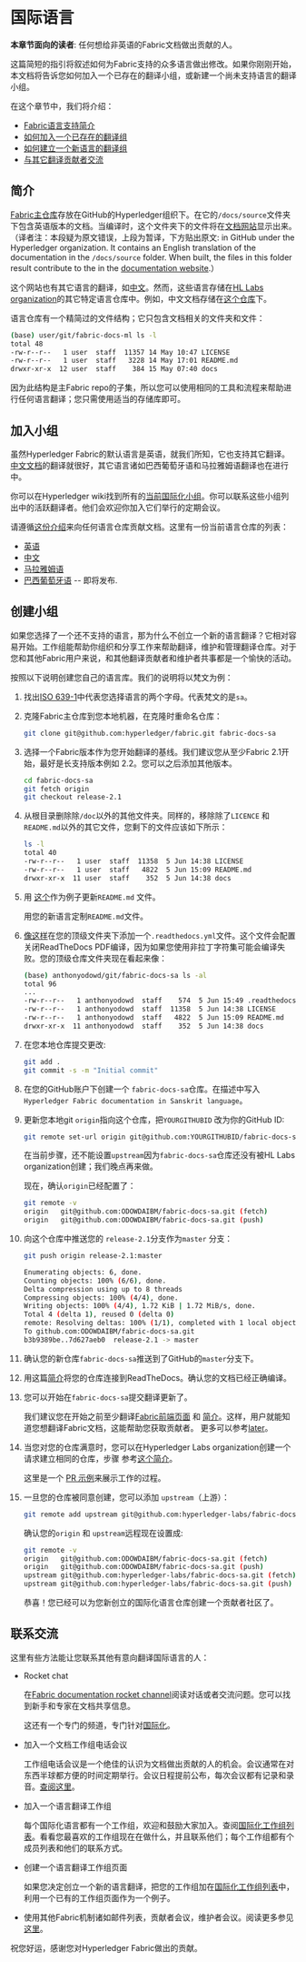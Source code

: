 # 国际语言

**本章节面向的读者**: 任何想给非英语的Fabric文档做出贡献的人。

这篇简短的指引将叙述如何为Fabric支持的众多语言做出修改。如果你刚刚开始，本文档将告诉您如何加入一个已存在的翻译小组，或新建一个尚未支持语言的翻译小组。

在这个章节中，我们将介绍：
* [Fabric语言支持简介](#简介)
* [如何加入一个已存在的翻译组](#加入小组)
* [如何建立一个新语言的翻译组](#创建小组)
* [与其它翻译贡献者交流](#联系交流)

## 简介

[Fabric主仓库](https://github.com/hyperledger/fabric)存放在GitHub的Hyperledger组织下。在它的`/docs/source`文件夹下包含英语版本的文档。当编译时，这个文件夹下的文件将在[文档网站](https://hyperledger-fabric.readthedocs.io/en/latest/)显示出来。
（译者注：本段疑为原文错误，上段为暂译，下方贴出原文:
in GitHub under the Hyperledger organization. It contains an English translation
of the documentation in the `/docs/source` folder. When built, the files in this
folder result contribute to the in the [documentation
website](https://hyperledger-fabric.readthedocs.io/en/latest/).）

这个网站也有其它语言的翻译，如[中文](https://hyperledger-fabric.readthedocs.io/zh_CN/latest/)。然而，这些语言存储在[HL
Labs organization](https://github.com/hyperledger-labs)的其它特定语言仓库中。例如，中文文档存储在[这个仓库](https://github.com/hyperledger-labs/fabric-docs-cn)下。

语言仓库有一个精简过的文件结构；它只包含文档相关的文件夹和文件：

```bash
(base) user/git/fabric-docs-ml ls -l
total 48
-rw-r--r--   1 user  staff  11357 14 May 10:47 LICENSE
-rw-r--r--   1 user  staff   3228 14 May 17:01 README.md
drwxr-xr-x  12 user  staff    384 15 May 07:40 docs
```

因为此结构是主Fabric repo的子集，所以您可以使用相同的工具和流程来帮助进行任何语言翻译；您只需使用适当的存储库即可。

## 加入小组

虽然Hyperledger Fabric的默认语言是英语，就我们所知，它也支持其它翻译。[中文文档](https://hyperledger-fabric.readthedocs.io/zh_CN/latest/)的翻译就很好，其它语言诸如巴西葡萄牙语和马拉雅姆语翻译也在进行中。

你可以在Hyperledger wiki找到所有的[当前国际化小组](https://wiki.hyperledger.org/display/I18N/International+groups)。你可以联系这些小组列出中的活跃翻译者。他们会欢迎你加入它们举行的定期会议。

请遵循[这份介绍](./docs_guide.html)来向任何语言仓库贡献文档。这里有一份当前语言仓库的列表：

* [英语](https://github.com/hyperledger/fabric/tree/master/docs)
* [中文](https://github.com/hyperledger-labs/fabric-docs-cn)
* [马拉雅姆语](https://github.com/hyperledger-labs/fabric-docs-ml)
* [巴西葡萄牙语]() -- 即将发布.

## 创建小组

如果您选择了一个还不支持的语言，那为什么不创立一个新的语言翻译？它相对容易开始。工作组能帮助你组织和分享工作来帮助翻译，维护和管理翻译仓库。对于您和其他Fabric用户来说，和其他翻译贡献者和维护者共事都是一个愉快的活动。

按照以下说明创建您自己的语言库。我们的说明将以梵文为例：

1. 找出[ISO 639-1](https://en.wikipedia.org/wiki/List_of_ISO_639-1_codes)中代表您选择语言的两个字母。代表梵文的是`sa`。

1. 克隆Fabric主仓库到您本地机器，在克隆时重命名仓库：
   ```bash
   git clone git@github.com:hyperledger/fabric.git fabric-docs-sa
   ```

1. 选择一个Fabric版本作为您开始翻译的基线。我们建议您从至少Fabric 2.1开始，最好是长支持版本例如 2.2。您可以之后添加其他版本。

   ```bash
   cd fabric-docs-sa
   git fetch origin
   git checkout release-2.1
   ```

1. 从根目录删除除`/doc`以外的其他文件夹。同样的，移除除了`LICENCE` 和 `README.md`以外的其它文件，您剩下的文件应该如下所示：

   ```bash
   ls -l
   total 40
   -rw-r--r--   1 user  staff  11358  5 Jun 14:38 LICENSE
   -rw-r--r--   1 user  staff   4822  5 Jun 15:09 README.md
   drwxr-xr-x  11 user  staff    352  5 Jun 14:38 docs
   ```

1. 用 [这个](https://github.com/hyperledger-labs/fabric-docs-ml/blob/master/README.md)作为例子更新`README.md` 文件。

   用您的新语言定制`README.md`文件。

1. [像这样](https://github.com/hyperledger-labs/fabric-docs-ml/blob/master/.readthedocs.yml)在您的顶级文件夹下添加一个`.readthedocs.yml`文件。这个文件会配置关闭ReadTheDocs PDF编译，因为如果您使用非拉丁字符集可能会编译失败。您的顶级仓库文件夹现在看起来像：

   ```bash
   (base) anthonyodowd/git/fabric-docs-sa ls -al
   total 96
   ...
   -rw-r--r--   1 anthonyodowd  staff    574  5 Jun 15:49 .readthedocs.yml
   -rw-r--r--   1 anthonyodowd  staff  11358  5 Jun 14:38 LICENSE
   -rw-r--r--   1 anthonyodowd  staff   4822  5 Jun 15:09 README.md
   drwxr-xr-x  11 anthonyodowd  staff    352  5 Jun 14:38 docs
   ```

1. 在您本地仓库提交更改:

   ```bash
   git add .
   git commit -s -m "Initial commit"
   ```

1. 在您的GitHub账户下创建一个 `fabric-docs-sa`仓库。在描述中写入`Hyperledger Fabric documentation in Sanskrit
   language`。

1. 更新您本地git `origin`指向这个仓库，把`YOURGITHUBID` 改为你的GitHub ID:

   ```bash
   git remote set-url origin git@github.com:YOURGITHUBID/fabric-docs-sa.git
   ```

   在当前步骤，还不能设置`upstream`因为`fabric-docs-sa`仓库还没有被HL Labs
   organization创建；我们晚点再来做。

   现在，确认`origin`已经配置了：

   ```bash
   git remote -v
   origin	git@github.com:ODOWDAIBM/fabric-docs-sa.git (fetch)
   origin	git@github.com:ODOWDAIBM/fabric-docs-sa.git (push)
   ```

1. 向这个仓库中推送您的 `release-2.1`分支作为`master` 分支：

   ```bash
   git push origin release-2.1:master

   Enumerating objects: 6, done.
   Counting objects: 100% (6/6), done.
   Delta compression using up to 8 threads
   Compressing objects: 100% (4/4), done.
   Writing objects: 100% (4/4), 1.72 KiB | 1.72 MiB/s, done.
   Total 4 (delta 1), reused 0 (delta 0)
   remote: Resolving deltas: 100% (1/1), completed with 1 local object.
   To github.com:ODOWDAIBM/fabric-docs-sa.git
   b3b9389be..7d627aeb0  release-2.1 -> master
   ```

1. 确认您的新仓库`fabric-docs-sa`推送到了GitHub的`master`分支下。

1. 用这篇[简介](./docs_guide.html#building-on-github)将您的仓库连接到ReadTheDocs。确认您的文档已经正确编译。

1. 您可以开始在`fabric-docs-sa`提交翻译更新了。
   
   我们建议您在开始之前至少翻译[Fabric前端页面](https://hyperledger-fabric.readthedocs.io/en/latest/) 和
   [简介](https://hyperledger-fabric.readthedocs.io/en/latest/whatis.html)。这样，用户就能知道您想翻译Fabric文档，这能帮助您获取贡献者。
   更多可以参考[later](#get-connected)。


1. 当您对您的仓库满意时，您可以在Hyperledger Labs organization创建一个请求建立相同的仓库，步骤 参考[这个简介](https://github.com/hyperledger-labs/hyperledger-labs.github.io)。

   这里是一个 [PR 示例](https://github.com/hyperledger-labs/hyperledger-labs.github.io/pull/126)来展示工作的过程。

1. 一旦您的仓库被同意创建，您可以添加 `upstream`（上游）：

   ```bash
   git remote add upstream git@github.com:hyperledger-labs/fabric-docs-sa.git
   ```

   确认您的`origin`  和 `upstream`远程现在设置成:

   ```bash
   git remote -v
   origin	git@github.com:ODOWDAIBM/fabric-docs-sa.git (fetch)
   origin	git@github.com:ODOWDAIBM/fabric-docs-sa.git (push)
   upstream	git@github.com:hyperledger-labs/fabric-docs-sa.git (fetch)
   upstream	git@github.com:hyperledger-labs/fabric-docs-sa.git (push)
   ```

   恭喜！您已经可以为您新创立的国际化语言仓库创建一个贡献者社区了。

## 联系交流

这里有些方法能让您联系其他有意向翻译国际语言的人：

  * Rocket chat

    在[Fabric documentation rocket
    channel](https://chat.hyperledger.org/channel/fabric-documentation)阅读对话或者交流问题。您可以找到新手和专家在文档共享信息。

    这还有一个专门的频道，专门针对[国际化](https://chat.hyperledger.org/channel/i18n)。


  * 加入一个文档工作组电话会议

    工作组电话会议是一个绝佳的认识为文档做出贡献的人的机会。会议通常在对东西半球都方便的时间定期举行。会议日程提前公布，每次会议都有记录和录音。[查阅这里](https://wiki.hyperledger.org/display/fabric/Documentation+Working+Group)。

  * 加入一个语言翻译工作组

    每个国际化语言都有一个工作组，欢迎和鼓励大家加入。查阅[国际化工作组列表](https://wiki.hyperledger.org/display/I18N/International+groups)。看看您最喜欢的工作组现在在做什么，并且联系他们；每个工作组都有个成员列表和他们的联系方式。


  * 创建一个语言翻译工作组页面

    如果您决定创立一个新的语言翻译，把您的工作组加在[国际化工作组列表](https://wiki.hyperledger.org/display/I18N/International+groups)中，利用一个已有的工作组页面作为一个例子。

  * 使用其他Fabric机制诸如邮件列表，贡献者会议，维护者会议。阅读更多参见[这里](./contributing.html)。

祝您好运，感谢您对Hyperledger Fabric做出的贡献。

<!--- Licensed under Creative Commons Attribution 4.0 International License
https://creativecommons.org/licenses/by/4.0/ -->
